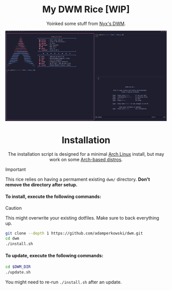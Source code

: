 <div align="center">
<h1>My DWM Rice [WIP]</h1>

Yoinked some stuff from [Nyx's DWM](https://github.com/nnyyxxxx/dwm).

![Preview](preview.png)

<h1>Installation</h1>

The installation script is designed for a minimal <a href="https://wiki.archlinux.org/title/Arch_Linux" target="_blank">Arch Linux</a> install, but may work on some <a href="https://wiki.archlinux.org/title/Arch-based_distributions" target="_blank">Arch-based distros</a>.

</div>

> [!IMPORTANT]
> This rice relies on having a permament existing `dwm/` directory. **Don't remove the directory after setup.**

#### To install, execute the following commands:
> [!CAUTION]
> This might overwrite your existing dotfiles. Make sure to back everything up.

```bash
git clone --depth 1 https://github.com/adamperkowski/dwm.git
cd dwm
./install.sh
```

#### To update, execute the following commands:

```bash
cd $DWM_DIR
./update.sh
```

You might need to re-run `./install.sh` after an update.
